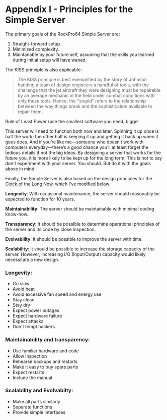 # Appendix I - Principles for the Simple Server

The primary goals of the RockPro64 Simple Server are:
1. Straight-forward setup.
2. Minimized complexity.
3. Maintanable by your future self, assuming that the skills you learned during initial setup will have waned.

The KISS principle is also applicable:
> The KISS principle is best exemplified by the story of Johnson handing a team of design engineers a handful of tools, with the challenge that the jet aircraft they were designing must be repairable by an average mechanic in the field under combat conditions with only these tools. Hence, the "stupid" refers to the relationship between the way things break and the sophistication available to repair them.

Rule of Least Power (use the smallest software you need; bigger 

This server will need to function both now and later. Spinning it up once is half the work; the other half is keeping it up and getting it back up when it goes does. And if you’re like me—someone who doesn’t work with computers everyday—there’s a good chance you’ll at least forget the tedious details if not the big ideas. By designing a server that works for the future you, it is more likely to be kept up for the long term.
This is not to say don't experiment with your server. You should. But do it with the goals above in mind.


Finally, the Simple Server is also based on the design principles for the [Clock of the Long Now](https://longnow.org/clock/), which I've modified below:

**Longevity**: With occasional maintenance, the server should reasonably be expected to function for 10 years.

**Maintainability**: The server should be maintainable with minimal coding know-how.

**Transparency**: It should be possible to determine operational principles of the server and its code by close inspection.

**Evolvability**: It should be possible to improve the server with time.

**Scalability**: It should be possible to increase the storage capacity of the server. However, increasing I/O (Input/Output) capacity would likely necessitate a new design.

### Longevity:
- Go slow
- Avoid heat
- Avoid excessive fan speed and energy use
- Stay clean
- Stay dry
- Expect power outages
- Expect hardware failure
- Expect attacks
- Don't tempt hackers

### Maintainability and transparency:
- Use familiar hardware and code
- Allow inspection
- Rehearse backups and restarts
- Make it easy to buy spare parts
- Expect restarts
- Include the manual

### Scalability and Evolvabilty:
- Make all parts similarly
- Separate functions
- Provide simple interfaces
